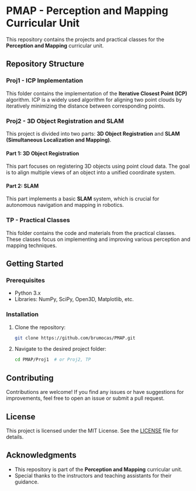 # PMAP - Perception and Mapping Curricular Unit

This repository contains the projects and practical classes for the **Perception and Mapping** curricular unit.


## Repository Structure

### **Proj1 - ICP Implementation**
This folder contains the implementation of the **Iterative Closest Point (ICP)** algorithm. ICP is a widely used algorithm for aligning two point clouds by iteratively minimizing the distance between corresponding points.

### **Proj2 - 3D Object Registration and SLAM**
This project is divided into two parts: **3D Object Registration** and **SLAM (Simultaneous Localization and Mapping)**.

#### **Part 1: 3D Object Registration**
This part focuses on registering 3D objects using point cloud data. The goal is to align multiple views of an object into a unified coordinate system.

#### **Part 2: SLAM**
This part implements a basic **SLAM** system, which is crucial for autonomous navigation and mapping in robotics.

### **TP - Practical Classes**
This folder contains the code and materials from the practical classes. These classes focus on implementing and improving various perception and mapping techniques.

## Getting Started

### Prerequisites
- Python 3.x
- Libraries: NumPy, SciPy, Open3D, Matplotlib, etc.

### Installation
1. Clone the repository:
   ```bash
   git clone https://github.com/brumocas/PMAP.git
   ```
2. Navigate to the desired project folder:
   ```bash
   cd PMAP/Proj1  # or Proj2, TP
   ```
   
## Contributing
Contributions are welcome! If you find any issues or have suggestions for improvements, feel free to open an issue or submit a pull request.

## License
This project is licensed under the MIT License. See the [LICENSE](LICENSE) file for details.

## Acknowledgments
- This repository is part of the **Perception and Mapping** curricular unit.
- Special thanks to the instructors and teaching assistants for their guidance.
